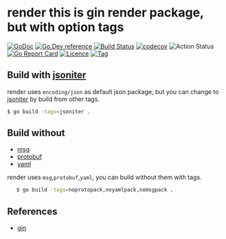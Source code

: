 # render this is gin render package, but with option tags

[![GoDoc](https://godoc.org/github.com/things-go/render?status.svg)](https://godoc.org/github.com/things-go/render)
[![Go.Dev reference](https://img.shields.io/badge/go.dev-reference-blue?logo=go&logoColor=white)](https://pkg.go.dev/github.com/things-go/render?tab=doc)
[![Build Status](https://www.travis-ci.com/things-go/render.svg?branch=master)](https://www.travis-ci.com/things-go/render)
[![codecov](https://codecov.io/gh/things-go/render/branch/master/graph/badge.svg)](https://codecov.io/gh/things-go/render)
![Action Status](https://github.com/things-go/render/workflows/Go/badge.svg)
[![Go Report Card](https://goreportcard.com/badge/github.com/things-go/render)](https://goreportcard.com/report/github.com/things-go/render)
[![Licence](https://img.shields.io/github/license/things-go/render)](https://raw.githubusercontent.com/things-go/render/master/LICENSE)
[![Tag](https://img.shields.io/github/v/tag/things-go/render)](https://github.com/things-go/render/tags)

## Build with [jsoniter](https://github.com/json-iterator/go)

render uses `encoding/json` as default json package, but you can change to [jsoniter](https://github.com/json-iterator/go) by build from other tags.

```sh
$ go build -tags=jsoniter .
```

## Build without 
- [msg](github.com/ugorji/go)
- [protobuf](github.com/golang/protobuf/proto)
- [yaml](https://github.com/go-yaml/yaml)
   
render uses `msg`,`protobuf`,`yaml`, you can build without them with tags.
   
```sh
   $ go build -tags=noprotopack,noyamlpack,nomsgpack .
```

## References
- [gin](https://github.com/gin-gonic/gin)